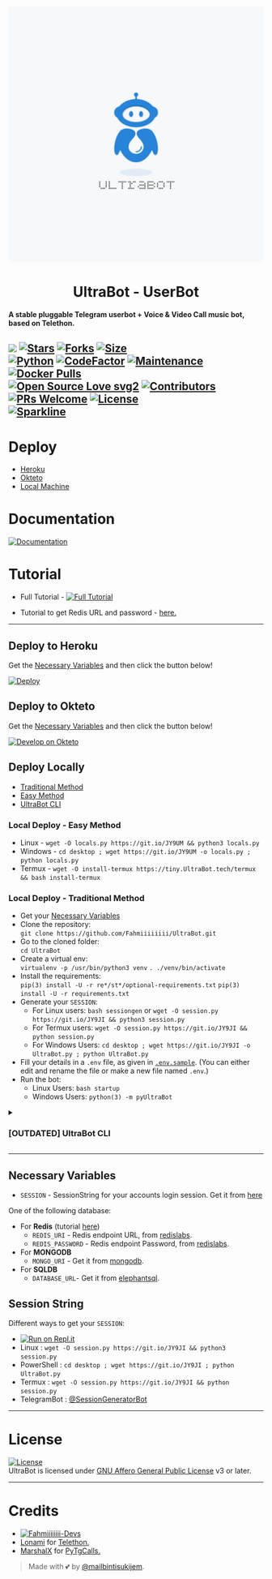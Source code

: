 <p align="center">
  <img src="./resources/extras/logo_readme.jpg" alt="Fahmiiiiiiii Logo">
</p>
<h1 align="center">
  <b>UltraBot - UserBot</b>
</h1>

<b>A stable pluggable Telegram userbot + Voice & Video Call music bot, based on Telethon.</b>

[![](https://img.shields.io/badge/UltraBot-v0.7-darkgreen)](#)
[![Stars](https://img.shields.io/github/stars/Fahmiiiiiiii/UltraBot?style=flat-square&color=yellow)](https://github.com/Fahmiiiiiiii/UltraBot/stargazers)
[![Forks](https://img.shields.io/github/forks/Fahmiiiiiiii/UltraBot?style=flat-square&color=orange)](https://github.com/Fahmiiiiiiii/UltraBot/fork)
[![Size](https://img.shields.io/github/repo-size/Fahmiiiiiiii/UltraBot?style=flat-square&color=green)](https://github.com/Fahmiiiiiiii/UltraBot/)   
[![Python](https://img.shields.io/badge/Python-v3.10.3-blue)](https://www.python.org/)
[![CodeFactor](https://www.codefactor.io/repository/github/Fahmiiiiiiii/UltraBot/badge/main)](https://www.codefactor.io/repository/github/Fahmiiiiiiii/UltraBot/overview/main)
[![Maintenance](https://img.shields.io/badge/Maintained%3F-yes-green.svg)](https://github.com/Fahmiiiiiiii/UltraBot/graphs/commit-activity)
[![Docker Pulls](https://img.shields.io/docker/pulls/theFahmiiiiiiii/UltraBot?style=flat-square)](https://img.shields.io/docker/pulls/theFahmiiiiiiii/UltraBot?style=flat-square)   
[![Open Source Love svg2](https://badges.frapsoft.com/os/v2/open-source.svg?v=103)](https://github.com/Fahmiiiiiiii/UltraBot)
[![Contributors](https://img.shields.io/github/contributors/Fahmiiiiiiii/UltraBot?style=flat-square&color=green)](https://github.com/Fahmiiiiiiii/UltraBot/graphs/contributors)
[![PRs Welcome](https://img.shields.io/badge/PRs-welcome-brightgreen.svg?style=flat-square)](https://makeapullrequest.com)
[![License](https://img.shields.io/badge/License-AGPL-blue)](https://github.com/Fahmiiiiiiii/UltraBot/blob/main/LICENSE)   
[![Sparkline](https://stars.medv.io/Fahmiiiiiiii/UltraBot.svg)](https://stars.medv.io/Fahmiiiiiiii/UltraBot)
----

# Deploy
- [Heroku](#deploy-to-heroku)
- [Okteto](#deploy-to-okteto)
- [Local Machine](#deploy-locally)

# Documentation 
[![Documentation](https://img.shields.io/badge/Documentation-UltraBot-blue)](http://ultrabot.tech/)

# Tutorial 
- Full Tutorial - [![Full Tutorial](https://img.shields.io/badge/Watch%20Now-blue)](https://www.youtube.com/watch?v=0wAV7pUzhDQ)

- Tutorial to get Redis URL and password - [here.](./resources/extras/redistut.md)
---

## Deploy to Heroku
Get the [Necessary Variables](#Necessary-Variables) and then click the button below!  

[![Deploy](https://www.herokucdn.com/deploy/button.svg)](https://deploy.ultrabot.tech)

## Deploy to Okteto
Get the [Necessary Variables](#Necessary-Variables) and then click the button below!

[![Develop on Okteto](https://okteto.com/develop-okteto.svg)](https://cloud.okteto.com/deploy?repository=https://github.com/Fahmiiiiiiii/UltraBot)

## Deploy Locally
- [Traditional Method](#local-deploy---traditional-method)
- [Easy Method](#local-deploy---easy-method)
- [UltraBot CLI](#UltraBot-cli)

### Local Deploy - Easy Method
- Linux - `wget -O locals.py https://git.io/JY9UM && python3 locals.py`
- Windows - `cd desktop ; wget https://git.io/JY9UM -o locals.py ; python locals.py`
- Termux - `wget -O install-termux https://tiny.UltraBot.tech/termux && bash install-termux`

### Local Deploy - Traditional Method
- Get your [Necessary Variables](#Necessary-Variables)
- Clone the repository:    
`git clone https://github.com/Fahmiiiiiiii/UltraBot.git`
- Go to the cloned folder:    
`cd UltraBot`
- Create a virtual env:      
`virtualenv -p /usr/bin/python3 venv`
`. ./venv/bin/activate`
- Install the requirements:      
`pip(3) install -U -r re*/st*/optional-requirements.txt`
`pip(3) install -U -r requirements.txt`
- Generate your `SESSION`:
  - For Linux users:
    `bash sessiongen`
     or
    `wget -O session.py https://git.io/JY9JI && python3 session.py`
  - For Termux users:
    `wget -O session.py https://git.io/JY9JI && python session.py`
  - For Windows Users:
    `cd desktop ; wget https://git.io/JY9JI -o UltraBot.py ; python UltraBot.py`
- Fill your details in a `.env` file, as given in [`.env.sample`](https://github.com/Fahmiiiiiiii/UltraBot/blob/main/.env.sample).
(You can either edit and rename the file or make a new file named `.env`.)
- Run the bot:
  - Linux Users:
   `bash startup`
  - Windows Users:
    `python(3) -m pyUltraBot`
<details>
<summary><h3>[OUTDATED] UltraBot CLI</h3></summary>

[UltraBot CLI](https://github.com/BLUE-DEVIL1134/UltraBotCli) is a command-line interface for deploying UltraBot.   

- **Installing** -    
Run the following code on a terminal, with curl installed.   
`ver=$(curl https://raw.githubusercontent.com/BLUE-DEVIL1134/UltraBotCli/main/version.txt) && curl -L -o UltraBot https://github.com/BLUE-DEVIL1134/UltraBotCli/releases/download/$ver/UltraBot.exe`
OR
Go to [UltraBotCli](https://github.com/BLUE-DEVIL1134/UltraBotCli) and install the version release from the Github Releases. Add the executable to your system path as specified in the [Readme](https://github.com/BLUE-DEVIL1134/UltraBotCli#how-to-use-UltraBotcli-).   

- **Documentation** -
Take a look at the [`docs`](https://blue-devil1134.github.io/UltraBotCli/) for more detailed information.
</details>

---
## Necessary Variables
- `SESSION` - SessionString for your accounts login session. Get it from [here](#Session-String)

One of the following database:
- For **Redis** (tutorial [here](./resources/extras/redistut.md))
  - `REDIS_URI` - Redis endpoint URL, from [redislabs](http://redislabs.com/).
  - `REDIS_PASSWORD` - Redis endpoint Password, from [redislabs](http://redislabs.com/).
- For **MONGODB**
  - `MONGO_URI` - Get it from [mongodb](https://mongodb.com/atlas).
- For **SQLDB**
  - `DATABASE_URL`- Get it from [elephantsql](https://elephantsql.com).

## Session String
Different ways to get your `SESSION`:
* [![Run on Repl.it](https://replit.com/badge/github/Fahmiiiiiiii/UltraBot)](https://replit.com/@Fahmiiiiiiii/UltraBotStringSession)
* Linux : `wget -O session.py https://git.io/JY9JI && python3 session.py`
* PowerShell : `cd desktop ; wget https://git.io/JY9JI ; python UltraBot.py`
* Termux : `wget -O session.py https://git.io/JY9JI && python session.py`
* TelegramBot : [@SessionGeneratorBot](https://t.me/SessionGeneratorBot)

---

# License
[![License](https://www.gnu.org/graphics/agplv3-155x51.png)](LICENSE)   
UltraBot is licensed under [GNU Affero General Public License](https://www.gnu.org/licenses/agpl-3.0.en.html) v3 or later.

---

# Credits
* [![Fahmiiiiiiii-Devs](https://img.shields.io/static/v1?label=Fahmiiiiiiii&message=devs&color=critical)](https://t.me/UltraBotDevs)
* [Lonami](https://github.com/LonamiWebs/) for [Telethon.](https://github.com/LonamiWebs/Telethon)
* [MarshalX](https://github.com/MarshalX) for [PyTgCalls.](https://github.com/MarshalX/tgcalls)

> Made with 💕 by [@mailbintisukijem](https://t.me/mailbintisukijem).    
